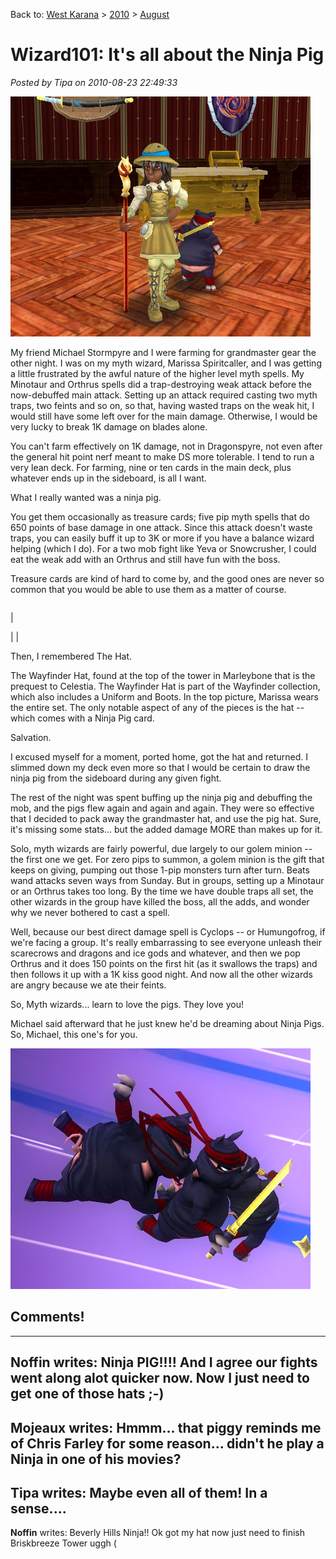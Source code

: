 Back to: [West Karana](/posts/westkarana.md) > [2010](/posts/2010/westkarana.md) > [August](./westkarana.md)
# Wizard101: It's all about the Ninja Pig

*Posted by Tipa on 2010-08-23 22:49:33*

![](../../../uploads/2010/08/WizardGraphicalClient-2010-08-23-23-14-18-90.jpg "Marissa and her best friend")

My friend Michael Stormpyre and I were farming for grandmaster gear the other night. I was on my myth wizard, Marissa Spiritcaller, and I was getting a little frustrated by the awful nature of the higher level myth spells. My Minotaur and Orthrus spells did a trap-destroying weak attack before the now-debuffed main attack. Setting up an attack required casting two myth traps, two feints and so on, so that, having wasted traps on the weak hit, I would still have some left over for the main damage. Otherwise, I would be very lucky to break 1K damage on blades alone.

You can't farm effectively on 1K damage, not in Dragonspyre, not even after the general hit point nerf meant to make DS more tolerable. I tend to run a very lean deck. For farming, nine or ten cards in the main deck, plus whatever ends up in the sideboard, is all I want.

What I really wanted was a ninja pig.

You get them occasionally as treasure cards; five pip myth spells that do 650 points of base damage in one attack. Since this attack doesn't waste traps, you can easily buff it up to 3K or more if you have a balance wizard helping (which I do). For a two mob fight like Yeva or Snowcrusher, I could eat the weak add with an Orthrus and still have fun with the boss.

Treasure cards are kind of hard to come by, and the good ones are never so common that you would be able to use them as a matter of course.



|  |  |
| --- | --- |
| 

 | 
 |



Then, I remembered The Hat.

The Wayfinder Hat, found at the top of the tower in Marleybone that is the prequest to Celestia. The Wayfinder Hat is part of the Wayfinder collection, which also includes a Uniform and Boots. In the top picture, Marissa wears the entire set. The only notable aspect of any of the pieces is the hat -- which comes with a Ninja Pig card.

Salvation.

I excused myself for a moment, ported home, got the hat and returned. I slimmed down my deck even more so that I would be certain to draw the ninja pig from the sideboard during any given fight.

The rest of the night was spent buffing up the ninja pig and debuffing the mob, and the pigs flew again and again and again. They were so effective that I decided to pack away the grandmaster hat, and use the pig hat. Sure, it's missing some stats... but the added damage MORE than makes up for it.

Solo, myth wizards are fairly powerful, due largely to our golem minion -- the first one we get. For zero pips to summon, a golem minion is the gift that keeps on giving, pumping out those 1-pip monsters turn after turn. Beats wand attacks seven ways from Sunday. But in groups, setting up a Minotaur or an Orthrus takes too long. By the time we have double traps all set, the other wizards in the group have killed the boss, all the adds, and wonder why we never bothered to cast a spell.

Well, because our best direct damage spell is Cyclops -- or Humungofrog, if we're facing a group. It's really embarrassing to see everyone unleash their scarecrows and dragons and ice gods and whatever, and then we pop Orthrus and it does 150 points on the first hit (as it swallows the traps) and then follows it up with a 1K kiss good night. And now all the other wizards are angry because we ate their feints.

So, Myth wizards... learn to love the pigs. They love you!

Michael said afterward that he just knew he'd be dreaming about Ninja Pigs. So, Michael, this one's for you.

![](../../../uploads/2010/08/WizardGraphicalClient-2010-08-23-21-49-48-78.jpg "NINNNNNJAAAAA PIGGGGGSSSSSS!!!!!")

## Comments!
---
**Noffin** writes: Ninja PIG!!!! And I agree our fights went along alot quicker now. Now I just need to get one of those hats ;-)
---
**Mojeaux** writes: Hmmm... that piggy reminds me of Chris Farley for some reason... didn't he play a Ninja in one of his movies?
---
**Tipa** writes: Maybe even all of them! In a sense....
---
**Noffin** writes: Beverly Hills Ninja!! Ok got my hat now just need to finish Briskbreeze Tower uggh (
